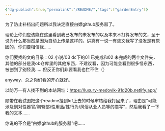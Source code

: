 ```yaml
---
{"dg-publish":true,"permalink":"/README/","tags":["gardenEntry"]}
---
```


为了防止补档出问题所以我决定直接白嫖github服务器了。

理论上你们应该能在这里看到我已发布的未发布的以及本来不打算发布的文，至于说为什么那当然是因为自动上传是这样的。讲真有一说一有些文我写了没发是有原因的，你们要相信我……

你们要找的文的目录：02 小说/03 dc下的01 已完成和02 未完成的两个文件夹，其他的部分是我ob仓库里的其他东西，不建议看，因为可能会看到很多怪东西，被创到了别怪我……但反正你们非要看我也拦不住（）

anyway，总之你们看的开心就好。

以防万一有人找不到的本站网址：https://luxury-medovik-91d20b.netlify.app/

顺带在我试图把这个readme挂到lof上去的时候审核给我打回来了，理由是“可能涉及到对性器官/胸臀部/性用品/性行为/风俗从业人员等的描写”，然后我看了一下我的文本……

你说的不会是“白嫖github的服务器”吧……